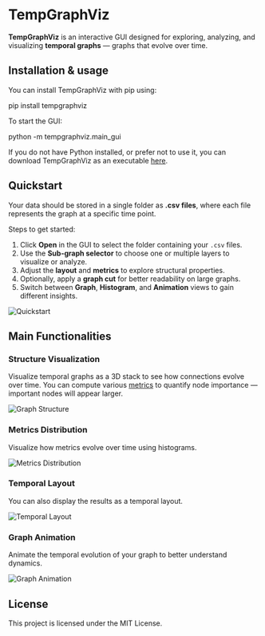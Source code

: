 # TempGraphViz

**TempGraphViz** is an interactive GUI designed for exploring, analyzing, and visualizing **temporal graphs** — graphs that evolve over time.

## Installation & usage

You can install TempGraphViz with pip using:

pip install tempgraphviz

To start the GUI:

python -m tempgraphviz.main_gui

If you do not have Python installed, or prefer not to use it, you can download TempGraphViz as an executable [here](link).

## Quickstart

Your data should be stored in a single folder as **.csv files**, where each file represents the graph at a specific time point.

Steps to get started:

1. Click **Open** in the GUI to select the folder containing your `.csv` files.
2. Use the **Sub-graph selector** to choose one or multiple layers to visualize or analyze.
3. Adjust the **layout** and **metrics** to explore structural properties.
4. Optionally, apply a **graph cut** for better readability on large graphs.
5. Switch between **Graph**, **Histogram**, and **Animation** views to gain different insights.

![Quickstart](images/quickstart_numbered.png)

## Main Functionalities

### Structure Visualization

Visualize temporal graphs as a 3D stack to see how connections evolve over time. You can compute various [metrics](metrics.md) to quantify node importance — important nodes will appear larger.

![Graph Structure](images/3D_view.png)

### Metrics Distribution

Visualize how metrics evolve over time using histograms.

![Metrics Distribution](images/histo_view.png)

### Temporal Layout

You can also display the results as a temporal layout.

![Temporal Layout](images/temporal_layout.png)


### Graph Animation

Animate the temporal evolution of your graph to better understand dynamics.

![Graph Animation](images/graph_animation.gif)

## License

This project is licensed under the MIT License.
